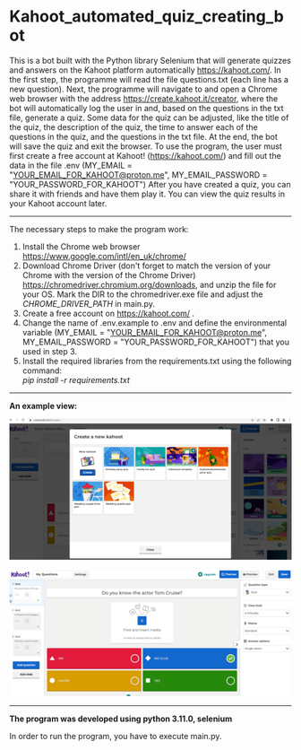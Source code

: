 # Kahoot_automated_quiz_creating_bot

This is a bot built with the Python library Selenium that will generate quizzes and answers on the Kahoot platform automatically
https://kahoot.com/. In the first step, the programme will read the file questions.txt (each line has a new question).
Next, the programme will navigate to and open a Chrome web browser with the address https://create.kahoot.it/creator,
where the bot will automatically log the user in and, based on the questions in the txt file, generate
a quiz. Some data for the quiz can be adjusted, like the title of the quiz, the description of the quiz, the time to answer each of the questions in the quiz, and the questions in the txt file. At the end, the bot will save the quiz and exit the browser.
To use the program, the user must first create a free account at Kahoot! (https://kahoot.com/) and fill out the data in the file .env (MY_EMAIL = "YOUR_EMAIL_FOR_KAHOOT@proton.me", MY_EMAIL_PASSWORD = "YOUR_PASSWORD_FOR_KAHOOT")
After you have created a quiz, you can share it with friends and have them play it. You can view the quiz results in your Kahoot account later. 

--- 

The necessary steps to make the program work:</br>
1. Install the Chrome web browser https://www.google.com/intl/en_uk/chrome/ </br>
2. Download Chrome Driver (don't forget to match the version of your Chrome with the version of the Chrome Driver) https://chromedriver.chromium.org/downloads, and unzip the file for your OS.
Mark the DIR to the chromedriver.exe file and adjust the *CHROME_DRIVER_PATH* in main.py. </br>
3. Create a free account on https://kahoot.com/ .</br>
4. Change the name of .env.example to .env and define the environmental variable (MY_EMAIL = "YOUR_EMAIL_FOR_KAHOOT@proton.me", MY_EMAIL_PASSWORD = "YOUR_PASSWORD_FOR_KAHOOT") that you used in step 3.</br>
5. Install the required libraries from the requirements.txt using the following command: </br>
*pip install -r requirements.txt*</br>

---


**An example view:**</br>

![Screenshot](docs/img/01_create_view_kahoot.png)</br>

![Screenshot](docs/img/02_Finishing_creating_a_quiz.png)</br>


---

**The program was developed using python 3.11.0, selenium**

In order to run the program, you have to execute main.py.
